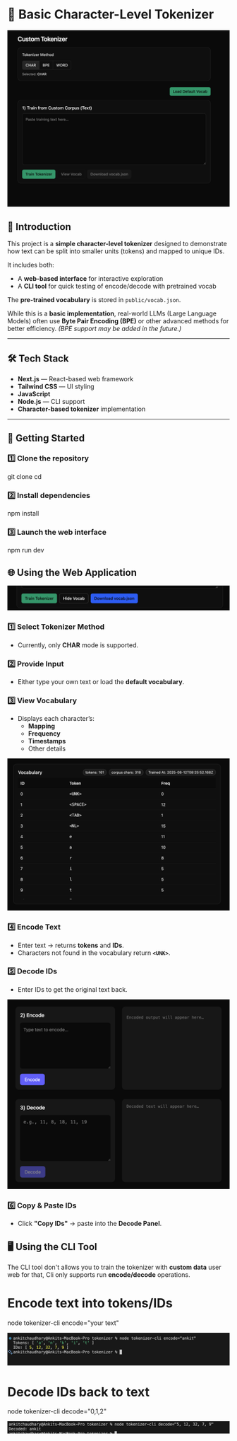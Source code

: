 # 🔡 Basic Character-Level Tokenizer
![Main UI Screenshot](screenshots/main.png)

## 📖 Introduction  
This project is a **simple character-level tokenizer** designed to demonstrate how text can be split into smaller units (tokens) and mapped to unique IDs.  

It includes both:  
- A **web-based interface** for interactive exploration  
- A **CLI tool** for quick testing of encode/decode with pretrained vocab  

The **pre-trained vocabulary** is stored in `public/vocab.json`.  

While this is a **basic implementation**, real-world LLMs (Large Language Models) often use **Byte Pair Encoding (BPE)** or other advanced methods for better efficiency. *(BPE support may be added in the future.)*

---

## 🛠 Tech Stack  
- **Next.js** — React-based web framework
- **Tailwind CSS** — UI styling
- **JavaScript**
- **Node.js** — CLI support
- **Character-based tokenizer** implementation


---

## 🚀 Getting Started  


### 1️⃣ Clone the repository
git clone <repo-url>
cd <repo-folder>

### 2️⃣ Install dependencies 
npm install

### 3️⃣ Launch the web interface
npm run dev


## 🌐 Using the Web Application  
![Action](screenshots/action.png)
### 1️⃣ Select Tokenizer Method  
- Currently, only **CHAR** mode is supported.  

### 2️⃣ Provide Input  
- Either type your own text or load the **default vocabulary**.  

### 3️⃣ View Vocabulary  
- Displays each character’s:
  - **Mapping**  
  - **Frequency**  
  - **Timestamps**  
  - Other details  

![Vocab](screenshots/vocab.png)

### 4️⃣ Encode Text  
- Enter text → returns **tokens** and **IDs**.  
- Characters not found in the vocabulary return **`<UNK>`**.  

### 5️⃣ Decode IDs  
- Enter IDs to get the original text back.  

![encode_decode](screenshots/encode_decode.png)

### 6️⃣ Copy & Paste IDs  
- Click **"Copy IDs"** → paste into the **Decode Panel**.  


## 🖥 Using the CLI Tool  

The CLI tool don't allows you to train the tokenizer with **custom data** user web for that, Cli only supports run **encode/decode** operations.  

# Encode text into tokens/IDs
node tokenizer-cli encode="your text"

![cli_encode](screenshots/cli_encode.png)

# Decode IDs back to text
node tokenizer-cli decode="0,1,2"

![cli_decode](screenshots/cli_decode.png)
